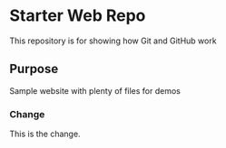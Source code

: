 # Starter Web Repo

This repository is for showing how Git and GitHub work

## Purpose

Sample website with plenty of files for demos

### Change

This is the change.